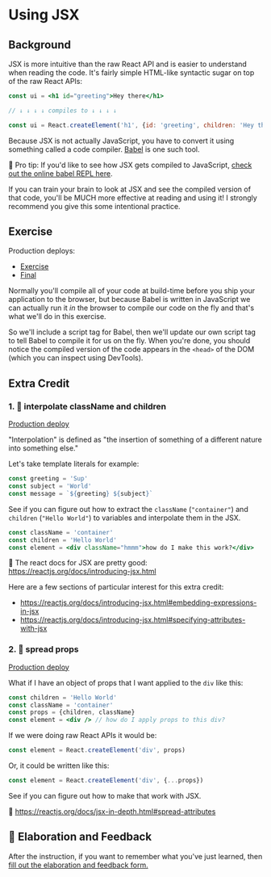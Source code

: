 # Using JSX

## Background

JSX is more intuitive than the raw React API and is easier to understand when
reading the code. It's fairly simple HTML-like syntactic sugar on top of the raw
React APIs:

```jsx
const ui = <h1 id="greeting">Hey there</h1>

// ↓ ↓ ↓ ↓ compiles to ↓ ↓ ↓ ↓

const ui = React.createElement('h1', {id: 'greeting', children: 'Hey there'})
```

Because JSX is not actually JavaScript, you have to convert it using something
called a code compiler. [Babel](https://babeljs.io) is one such tool.

🦉 Pro tip: If you'd like to see how JSX gets compiled to JavaScript,
[check out the online babel REPL here](https://babeljs.io/repl#?builtIns=App&code_lz=MYewdgzgLgBArgSxgXhgHgCYIG4D40QAOAhmLgBICmANtSGgPRGm7rNkDqIATtRo-3wMseAFBA&presets=react&prettier=true).

If you can train your brain to look at JSX and see the compiled version of that
code, you'll be MUCH more effective at reading and using it! I strongly
recommend you give this some intentional practice.

## Exercise

Production deploys:

- [Exercise](http://react-fundamentals.netlify.app/isolated/exercise/03.html)
- [Final](http://react-fundamentals.netlify.app/isolated/final/03.html)

Normally you'll compile all of your code at build-time before you ship your
application to the browser, but because Babel is written in JavaScript we can
actually run it _in_ the browser to compile our code on the fly and that's what
we'll do in this exercise.

So we'll include a script tag for Babel, then we'll update our own script tag to
tell Babel to compile it for us on the fly. When you're done, you should notice
the compiled version of the code appears in the `<head>` of the DOM (which you
can inspect using DevTools).

## Extra Credit

### 1. 💯 interpolate className and children

[Production deploy](http://react-fundamentals.netlify.app/isolated/final/03.extra-1.html)

"Interpolation" is defined as "the insertion of something of a different nature
into something else."

Let's take template literals for example:

```javascript
const greeting = 'Sup'
const subject = 'World'
const message = `${greeting} ${subject}`
```

See if you can figure out how to extract the `className` (`"container"`) and
`children` (`"Hello World"`) to variables and interpolate them in the JSX.

```jsx
const className = 'container'
const children = 'Hello World'
const element = <div className="hmmm">how do I make this work?</div>
```

📜 The react docs for JSX are pretty good:
https://reactjs.org/docs/introducing-jsx.html

Here are a few sections of particular interest for this extra credit:

- https://reactjs.org/docs/introducing-jsx.html#embedding-expressions-in-jsx
- https://reactjs.org/docs/introducing-jsx.html#specifying-attributes-with-jsx

### 2. 💯 spread props

[Production deploy](http://react-fundamentals.netlify.app/isolated/final/03.extra-2.html)

What if I have an object of props that I want applied to the `div` like this:

```jsx
const children = 'Hello World'
const className = 'container'
const props = {children, className}
const element = <div /> // how do I apply props to this div?
```

If we were doing raw React APIs it would be:

```jsx
const element = React.createElement('div', props)
```

Or, it could be written like this:

```jsx
const element = React.createElement('div', {...props})
```

See if you can figure out how to make that work with JSX.

📜 https://reactjs.org/docs/jsx-in-depth.html#spread-attributes

## 🦉 Elaboration and Feedback

<div>
<span>After the instruction, if you want to remember what you've just learned, then </span>
<a rel="noopener noreferrer" target="_blank" href="https://ws.kcd.im/?ws=React%20Fundamentals%20%E2%9A%9B&e=03%3A%20Using%20JSX&em=sajsahu%40hsua.comksoaksaasa%40gmail.comotavio.faria01%40fatec.sp.gov.brotavio.faria01%40fatec.sp.gov.br">
  fill out the elaboration and feedback form.
</a>
</div>
